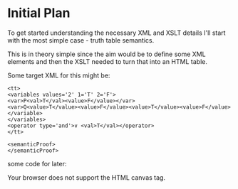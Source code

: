 # Initial Plan

To get started understanding the necessary XML and XSLT details I'll start with the most simple case - truth table semantics.

This is in theory simple since the aim would be to define some XML elements and then the XSLT needed to turn that into an HTML table.

Some target XML for this might be:

    <tt>
    <variables values='2' 1='T' 2='F'>
    <var>P<val>T</val><value>F</value></var>
    <var>Q<value>T</value><value>F</value><value>T</value><value>F</value></variable>
    </variables>
    <operator type='and'>∨ <val>T</val></operator>
    </tt>
    
    <semanticProof>
    </semanticProof>


some code for later:

<!DOCTYPE html>
<html>
<body>

<canvas id="myCanvas" width="200" height="100" >
Your browser does not support the HTML canvas tag.</canvas>

<script>
var c = document.getElementById("myCanvas");
var ctx = c.getContext("2d");
ctx.moveTo(100,0);
ctx.lineTo(200,100);
ctx.stroke();
ctx.moveTo(100,0);
ctx.lineTo(0,100);
ctx.stroke();
</script>

</body>
</html>
